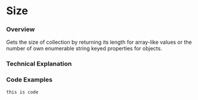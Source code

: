 # Size

### Overview
Gets the size of collection by returning its length for array-like values or the number of own enumerable string keyed properties for objects.



### Technical Explanation



### Code Examples



```
this is code
```

